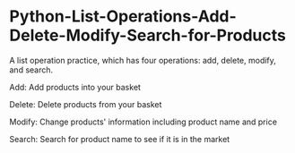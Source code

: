 # Python-List-Operations-Add-Delete-Modify-Search-for-Products
A list operation practice, which has four operations: add, delete, modify, and search.

Add: 
Add products into your basket

Delete:
Delete products from your basket

Modify:
Change products' information including product name and price

Search:
Search for product name to see if it is in the market
